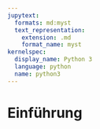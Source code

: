 ```yaml
---
jupytext:
  formats: md:myst
  text_representation:
    extension: .md
    format_name: myst
kernelspec:
  display_name: Python 3
  language: python
  name: python3
---
```


# Einführung
<!-- [Folien in ILIAS](https://ilias.h-ka.de/goto.php?target=file_726282_download&client_id=HSKA) -->

